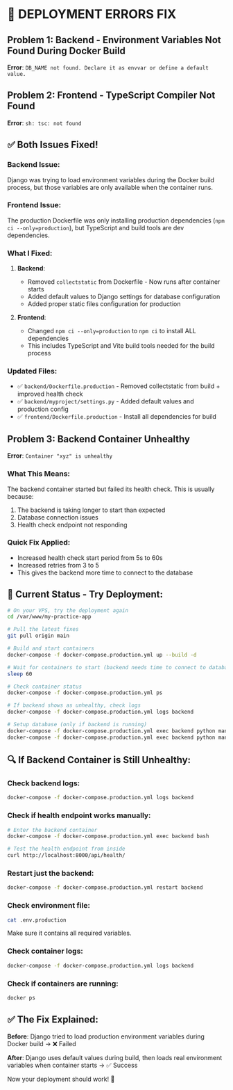 # 🚨 DEPLOYMENT ERRORS FIX

## Problem 1: Backend - Environment Variables Not Found During Docker Build

**Error**: `DB_NAME not found. Declare it as envvar or define a default value.`

## Problem 2: Frontend - TypeScript Compiler Not Found

**Error**: `sh: tsc: not found`

## ✅ **Both Issues Fixed!**

### **Backend Issue**:

Django was trying to load environment variables during the Docker build process, but those variables are only available when the container runs.

### **Frontend Issue**:

The production Dockerfile was only installing production dependencies (`npm ci --only=production`), but TypeScript and build tools are dev dependencies.

### **What I Fixed:**

1. **Backend**:

   - Removed `collectstatic` from Dockerfile - Now runs after container starts
   - Added default values to Django settings for database configuration
   - Added proper static files configuration for production

2. **Frontend**:
   - Changed `npm ci --only=production` to `npm ci` to install ALL dependencies
   - This includes TypeScript and Vite build tools needed for the build process

### **Updated Files:**

- ✅ `backend/Dockerfile.production` - Removed collectstatic from build + improved health check
- ✅ `backend/myproject/settings.py` - Added default values and production config
- ✅ `frontend/Dockerfile.production` - Install all dependencies for build

## Problem 3: Backend Container Unhealthy

**Error**: `Container "xyz" is unhealthy`

### **What This Means:**

The backend container started but failed its health check. This is usually because:

1. The backend is taking longer to start than expected
2. Database connection issues
3. Health check endpoint not responding

### **Quick Fix Applied:**

- Increased health check start period from 5s to 60s
- Increased retries from 3 to 5
- This gives the backend more time to connect to the database

## 🚀 **Current Status - Try Deployment:**

```bash
# On your VPS, try the deployment again
cd /var/www/my-practice-app

# Pull the latest fixes
git pull origin main

# Build and start containers
docker-compose -f docker-compose.production.yml up --build -d

# Wait for containers to start (backend needs time to connect to database)
sleep 60

# Check container status
docker-compose -f docker-compose.production.yml ps

# If backend shows as unhealthy, check logs
docker-compose -f docker-compose.production.yml logs backend

# Setup database (only if backend is running)
docker-compose -f docker-compose.production.yml exec backend python manage.py migrate
docker-compose -f docker-compose.production.yml exec backend python manage.py collectstatic --noinput
```

## 🔍 **If Backend Container is Still Unhealthy:**

### **Check backend logs:**

```bash
docker-compose -f docker-compose.production.yml logs backend
```

### **Check if health endpoint works manually:**

```bash
# Enter the backend container
docker-compose -f docker-compose.production.yml exec backend bash

# Test the health endpoint from inside
curl http://localhost:8000/api/health/
```

### **Restart just the backend:**

```bash
docker-compose -f docker-compose.production.yml restart backend
```

### **Check environment file:**

```bash
cat .env.production
```

Make sure it contains all required variables.

### **Check container logs:**

```bash
docker-compose -f docker-compose.production.yml logs backend
```

### **Check if containers are running:**

```bash
docker ps
```

## ✅ **The Fix Explained:**

**Before**: Django tried to load production environment variables during Docker build → ❌ Failed

**After**: Django uses default values during build, then loads real environment variables when container starts → ✅ Success

Now your deployment should work! 🎉
